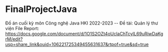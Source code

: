 # FinalProjectJava
Đồ án cuối kỳ môn Công nghệ Java HKI 2022-2023
-- Đề tài: Quản lý thư viện
File Report: https://docs.google.com/document/d/1O1S2OZt4oUclaChTcyIL69uRiwDaKgrM/edit?usp=share_link&ouid=106221725349455631637&rtpof=true&sd=true
